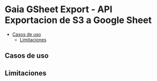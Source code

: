 # Gaia GSheet Export - API Exportacion de S3 a Google Sheet

- [Casos de uso](#casosdeuso)
  - [Limitaciones](#limitaciones)
## Casos de uso

## Limitaciones
